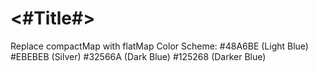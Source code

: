 #  <#Title#>

Replace compactMap with flatMap
Color Scheme: 
#48A6BE (Light Blue)
#EBEBEB (Silver)
#32566A (Dark Blue)
#125268 (Darker Blue)
